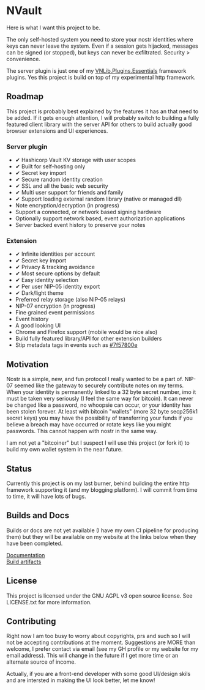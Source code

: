 ﻿# NVault

Here is what I want this project to be. 

The only self-hosted system you need to store your nostr identities where keys can never leave the system. Even if a session gets hijacked, messages can be signed (or stopped), but keys can never be exfiltrated. Security > convenience.  

The server plugin is just one of my [VNLib.Plugins.Essentials](https://github.com/VnUgE/VNLib.Core) framework plugins. Yes this project is build on top of my experimental http framework. 

## Roadmap
This project is probably best explained by the features it has an that need to be added. If it gets enough attention, I will probably switch to building a fully featured client library with the server API for others to build actually good browser extensions and UI experiences.  

### Server plugin
- ✔ Hashicorp Vault KV storage with user scopes
- ✔ Built for self-hosting only
- ✔ Secret key import
- ✔ Secure random identity creation
- ✔ SSL and all the basic web security
- ✔ Multi user support for friends and family
- ✔ Support loading external random library (native or managed dll)
- Note encryption/decryption (in progress)
- Support a connected, or network based signing hardware
- Optionally support network based, event authorization applications
- Server backed event history to preserve your notes

### Extension
- ✔ Infinite identities per account
- ✔ Secret key import
- ✔ Privacy & tracking avoidance
- ✔ Most secure options by default
- ✔ Easy identity selection
- ✔ Per user NIP-05 identity export
- ✔ Dark/light theme
- Preferred relay storage (also NIP-05 relays)
- NIP-07 encryption (in progress)
- Fine grained event permissions
- Event history
- A good looking UI
- Chrome and Firefox support (mobile would be nice also)
- Build fully featured library/API for other extension builders
- Stip metadata tags in events such as [#7f57800e](https://github.com/nostr-protocol/nips/pull/884/commits/7f27800e27c437ce17d223799f37631105d1ae5f)

## Motivation
Nostr is a simple, new, and fun protocol I really wanted to be a part of. NIP-07 seemed like the gateway to securely contribute notes on my terms. When your identity is permanently linked to a 32 byte secret number, imo it must be taken very seriously (I feel the same way for bitcoin). It can never be changed like a password, no whoopsie can occur, or your identity has been stolen forever. At least with bitcoin "wallets" (more 32 byte secp256k1 secret keys) you may have the possibility of transferring your funds if you believe a breach may have occurred or rotate keys like you might passwords. This cannot happen with nostr in the same way.  

I am not yet a "bitcoiner" but I suspect I will use this project (or fork it) to build my own wallet system in the near future. 

## Status
Currently this project is on my last burner, behind building the entire http framework supporting it (and my blogging platform). I will commit from time to time, it will have lots of bugs.

## Builds and Docs
Builds or docs are not yet available (I have my own CI pipeline for producing them) but they will be available on my website at the links below when they have been completed.

[Documentation](https://www.vaughnnugent.com/resources/software/articles?tags=docs,_nvault)    
[Build artifacts](https://www.vaughnnugent.com/resources/software/modules/nvault)    

## License
This project is licensed under the GNU AGPL v3 open source license. See LICENSE.txt for more information.  

## Contributing
Right now I am too busy to worry about copyrights, prs and such so I will not be accepting contributions at the moment. Suggestions are MORE than welcome, I prefer contact via email (see my GH profile or my website for my email address). This will change in the future if I get more time or an alternate source of income.  

Actually, if you are a front-end developer with some good UI/design skils and are intersted in making the UI look better, let me know! 